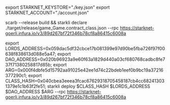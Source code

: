 export STARKNET_KEYSTORE="./key.json"
export STARKNET_ACCOUNT="./account.json"

scarb --release build  && starkli declare  ./target/release/game_Game.contract_class.json  --rpc https://starknet-goerli.infura.io/v3/89d267bf72f346b78cf8a86415c6008a


export LORDS_ADDRESS=0x059dac5df32cbce17b081399e97d90be5fba726f97f00638f838613d088e5a47;
export DAO_ADDRESS=0x020b96923a9e60f63a1829d440a03cf680768cadbc8fe737f71380258817d85b;
export ARG=0x000f4dbfe5d15792aa91025e42ee1d74c22bdeb1eef0b9bc19a37216377290c1;
export CLASS_HASH=0x040cbea3eeea3fcac67629318705458187cb4cc682413031379e1c1b63f2fe51;
starkli deploy $CLASS_HASH $LORDS_ADDRESS $DAO_ADDRESS $ARG  --rpc https://starknet-goerli.infura.io/v3/89d267bf72f346b78cf8a86415c6008a
